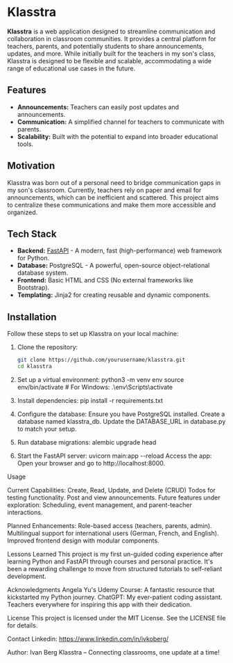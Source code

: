 # Klasstra

**Klasstra** is a web application designed to streamline communication and collaboration in classroom communities. It provides a central platform for teachers, parents, and potentially students to share announcements, updates, and more. While initially built for the teachers in my son's class, Klasstra is designed to be flexible and scalable, accommodating a wide range of educational use cases in the future.

## Features

- **Announcements:** Teachers can easily post updates and announcements.
- **Communication:** A simplified channel for teachers to communicate with parents.
- **Scalability:** Built with the potential to expand into broader educational tools.

## Motivation

Klasstra was born out of a personal need to bridge communication gaps in my son's classroom. Currently, teachers rely on paper and email for announcements, which can be inefficient and scattered. This project aims to centralize these communications and make them more accessible and organized.

## Tech Stack

- **Backend:** [FastAPI](https://fastapi.tiangolo.com/) - A modern, fast (high-performance) web framework for Python.
- **Database:** PostgreSQL - A powerful, open-source object-relational database system.
- **Frontend:** Basic HTML and CSS (No external frameworks like Bootstrap).
- **Templating:** Jinja2 for creating reusable and dynamic components.

## Installation

Follow these steps to set up Klasstra on your local machine:

1. Clone the repository:
   ```bash
   git clone https://github.com/yourusername/klasstra.git
   cd klasstra


2. Set up a virtual environment:
python3 -m venv env
source env/bin/activate  # For Windows: .\env\Scripts\activate

3. Install dependencies:
pip install -r requirements.txt

4. Configure the database:
Ensure you have PostgreSQL installed.
Create a database named klasstra_db.
Update the DATABASE_URL in database.py to match your setup.

5. Run database migrations:
alembic upgrade head

6. Start the FastAPI server:
uvicorn main:app --reload
Access the app: Open your browser and go to http://localhost:8000.

Usage

Current Capabilities:
Create, Read, Update, and Delete (CRUD) Todos for testing functionality.
Post and view announcements.
Future features under exploration: Scheduling, event management, and parent-teacher interactions.

Planned Enhancements:
Role-based access (teachers, parents, admin).
Multilingual support for international users (German, French, and English).
Improved frontend design with modular components.

Lessons Learned
This project is my first un-guided coding experience after learning Python and FastAPI through courses and personal practice. It's been a rewarding challenge to move from structured tutorials to self-reliant development.

Acknowledgments
Angela Yu's Udemy Course: A fantastic resource that kickstarted my Python journey.
ChatGPT: My ever-patient coding assistant.
Teachers everywhere for inspiring this app with their dedication.

License
This project is licensed under the MIT License. See the LICENSE file for details.

Contact
Linkedin: https://www.linkedin.com/in/ivkoberg/

Author: Ivan Berg
Klasstra – Connecting classrooms, one update at a time!